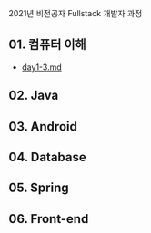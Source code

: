 2021년 비전공자 Fullstack 개발자 과정

## 01. 컴퓨터 이해
  - [day1-3.md](day1-3.md)
## 02. Java

## 03. Android

## 04. Database

## 05. Spring

## 06. Front-end
